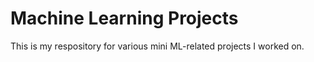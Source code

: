 # Machine Learning Projects
This is my respository for various mini ML-related projects I worked on.
